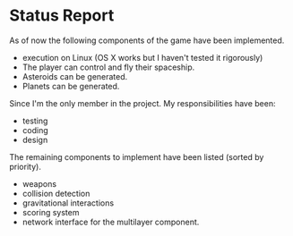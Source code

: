 # Status Report 
As of now the following components of the game have been implemented. 
  
  - execution on Linux (OS X works but I haven't tested it rigorously)
  - The player can control and fly their spaceship. 
  - Asteroids can be generated. 
  - Planets can be generated. 

Since I'm the only member in the project. My responsibilities have been:

  - testing
  - coding
  - design

The remaining components to implement have been listed (sorted by priority). 
 
  - weapons
  - collision detection
  - gravitational interactions
  - scoring system
  - network interface for the multilayer component. 



